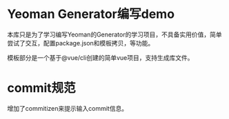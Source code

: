 # Yeoman Generator编写demo

本库只是为了学习编写Yeoman的Generator的学习项目，不具备实用价值，简单尝试了交互，配置package.json和模板拷贝，等功能。

模板部分是一个基于@vue/cli创建的简单vue项目，支持生成库文件。

# commit规范

增加了commitizen来提示输入commit信息。